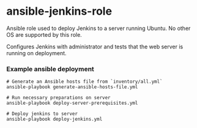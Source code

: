 # ansible-jenkins-role

Ansible role used to deploy Jenkins to a server running Ubuntu. No other OS are supported by this role.

Configures Jenkins with administrator and tests that the web server is running on deployment.

### Example ansible deployment

```
# Generate an Ansible hosts file from `inventory/all.yml`
ansible-playbook generate-ansible-hosts-file.yml

# Run necessary preparations on server
ansible-playbook deploy-server-prerequisites.yml

# Deploy jenkins to server
ansible-playbook deploy-jenkins.yml
```
